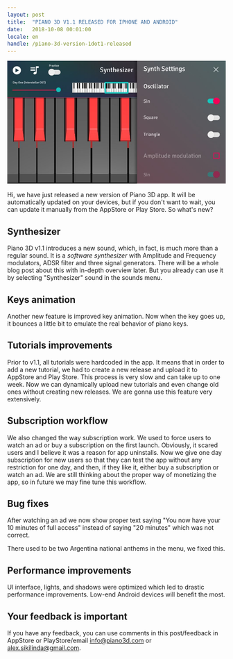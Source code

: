 ```yaml
---
layout: post
title:  "PIANO 3D V1.1 RELEASED FOR IPHONE AND ANDROID"
date:   2018-10-08 00:01:00
locale: en
handle: /piano-3d-version-1dot1-released
---
```


<img src="/public/images/synthSettings.jpg" alt="synthesizer settings in piano 3d" />

Hi, we have just released a new version of Piano 3D app. It will be automatically updated on your devices, but if you don't want to wait, you can update it manually from the AppStore or Play Store. So what's new?

<h2>Synthesizer</h2>

Piano 3D v1.1 introduces a new sound, which, in fact, is much more than a regular sound. It is a <i>software synthesizer</i> with Amplitude and Frequency modulators, ADSR filter and three signal generators. There will be a whole blog post about this with in-depth overview later. But you already can use it by selecting "Synthesizer" sound in the sounds menu.
<br>

<h2>Keys animation</h2>

Another new feature is improved key animation. Now when the key goes up, it bounces a little bit to emulate the real behavior of piano keys.

<h2>Tutorials improvements</h2>

Prior to v1.1, all tutorials were hardcoded in the app. It means that in order to add a new tutorial, we had to create a new release and upload it to AppStore and Play Store. This process is very slow and can take up to one week. Now we can dynamically upload new tutorials and even change old ones without creating new releases. We are gonna use this feature very extensively.

<h2>Subscription workflow</h2>

We also changed the way subscription work. We used to force users to watch an ad or buy a subscription on the first launch. Obviously, it scared users and I believe it was a reason for app uninstalls. Now we give one day subscription for new users so that they can test the app without any restriction for one day, and then, if they like it, either buy a subscription or watch an ad. We are still thinking about the proper way of monetizing the app, so in future we may fine tune this workflow.

<h2>Bug fixes</h2>

After watching an ad we now show proper text saying "You now have your 10 minutes of full access" instead of saying "20 minutes" which was not correct.

There used to be two Argentina national anthems in the menu, we fixed this.

<h2>Performance improvements</h2>

UI interface, lights, and shadows were optimized which led to drastic performance improvements. Low-end Android devices will benefit the most.

<h2>Your feedback is important</h2>

If you have any feedback, you can use comments in this post/feedback in AppStore or PlayStore/email <a href="mailto:info@piano3d.com">info@piano3d.com</a> or <a href="mailto:alex.sikilinda@gmail.com">alex.sikilinda@gmail.com</a>.